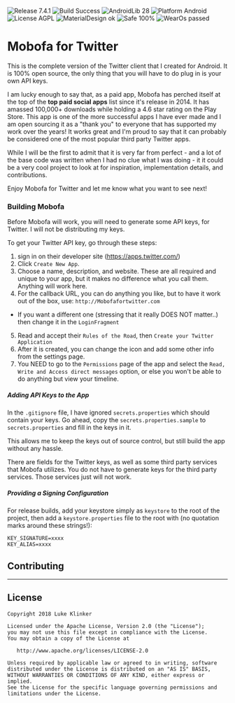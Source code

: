 ![Release 7.4.1](https://img.shields.io/badge/release-7.4.1-green.svg)
![Build Success](https://img.shields.io/shippable/5444c5ecb904a4b21567b0ff.svg)
![AndroidLib 28](https://img.shields.io/badge/AndroidLib-28-blue.svg)
![Platform Android](https://img.shields.io/badge/Platform-Android-lightgrey.svg)
![License AGPL](https://img.shields.io/badge/License-AGPL%203.0%2C%20MIT%2C%20GNU-red.svg)
![MaterialDesign ok](https://img.shields.io/badge/Material%20Design-Ok-blue.svg)
![Safe 100%](https://img.shields.io/badge/Safe-100%25-lightgrey.svg)
![WearOs passed](https://img.shields.io/badge/WearOs-passed-orange.svg)



# Mobofa for Twitter


This is the complete version of the Twitter client that I created for Android. It is 100% open source, the only thing that you will have to do plug in is your own API keys.

I am lucky enough to say that, as a paid app, Mobofa has perched itself at the top of the **top paid social apps** list since it's release in 2014. It has amassed 100,000+ downloads while holding a 4.6 star rating on the Play Store. This app is one of the more successful apps I have ever made and I am open sourcing it as a "thank you" to everyone that has supported my work over the years! It works great and I'm proud to say that it can probably be considered one of the most popular third party Twitter apps.

While I will be the first to admit that it is very far from perfect - and a lot of the base code was written when I had no clue what I was doing - it it could be a very cool project to look at for inspiration, implementation details, and contributions.

Enjoy Mobofa for Twitter and let me know what you want to see next!

### Building Mobofa

Before Mobofa will work, you will need to generate some API keys, for Twitter. I will not be distributing my keys.

To get your Twitter API key, go through these steps:

1. sign in on their developer site (https://apps.twitter.com/)
2. Click `Create New App`.
3. Choose a name, description, and website. These are all required and unique to your app, but it makes no difference what you call them. Anything will work here.
4. For the callback URL, you can do anything you like, but to have it work out of the box, use: `http://Mobofafortwitter.com`
  * If you want a different one (stressing that it really DOES NOT matter..) then change it in the `LoginFragment`
5. Read and accept their `Rules of the Road`, then `Create your Twitter Application`
6. After it is created, you can change the icon and add some other info from the settings page.
7. You NEED to go to the `Permissions` page of the app and select the `Read, Write and Access direct messages` option, or else you won't be able to do anything but view your timeline.

##### Adding API Keys to the App

In the `.gitignore` file, I have ignored `secrets.properties` which should contain your keys. Go ahead, copy the `secrets.properties.sample` to `secrets.properties` and fill in the keys in it.

This allows me to keep the keys out of source control, but still build the app without any hassle.

There are fields for the Twitter keys, as well as some third party services that Mobofa utilizes. You do not have to generate keys for the third party services. Those services just will not work.

##### Providing a Signing Configuration

For release builds, add your keystore simply as `keystore` to the root of the project, then add a `keystore.properties` file to the root with (no quotation marks around these strings!):

```
KEY_SIGNATURE=xxxx
KEY_ALIAS=xxxx
```

## Contributing

---

## License

    Copyright 2018 Luke Klinker

    Licensed under the Apache License, Version 2.0 (the "License");
    you may not use this file except in compliance with the License.
    You may obtain a copy of the License at

       http://www.apache.org/licenses/LICENSE-2.0

    Unless required by applicable law or agreed to in writing, software
    distributed under the License is distributed on an "AS IS" BASIS,
    WITHOUT WARRANTIES OR CONDITIONS OF ANY KIND, either express or implied.
    See the License for the specific language governing permissions and
    limitations under the License.
